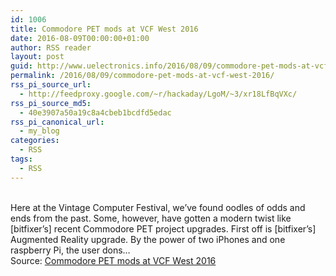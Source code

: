 ```yaml
---
id: 1006
title: Commodore PET mods at VCF West 2016
date: 2016-08-09T00:00:00+01:00
author: RSS reader
layout: post
guid: http://www.uelectronics.info/2016/08/09/commodore-pet-mods-at-vcf-west-2016/
permalink: /2016/08/09/commodore-pet-mods-at-vcf-west-2016/
rss_pi_source_url:
  - http://feedproxy.google.com/~r/hackaday/LgoM/~3/xr18LfBqVXc/
rss_pi_source_md5:
  - 40e3907a50a19c8a4cbeb1bcdfd5edac
rss_pi_canonical_url:
  - my_blog
categories:
  - RSS
tags:
  - RSS
---
```

&#013;  
Here at the Vintage Computer Festival, we’ve found oodles of odds and ends from the past. Some, however, have gotten a modern twist like [bitfixer’s] recent Commodore PET project upgrades. First off is [bitfixer’s] Augmented Reality upgrade. By the power of two iPhones and one raspberry Pi, the user dons…&#013;  
Source: <a href="http://feedproxy.google.com/~r/hackaday/LgoM/~3/xr18LfBqVXc/" target="_blank">Commodore PET mods at VCF West 2016</a>